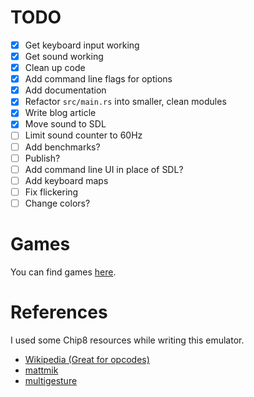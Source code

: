 # TODO
* [x] Get keyboard input working
* [x] Get sound working
* [x] Clean up code
* [x] Add command line flags for options
* [x] Add documentation
* [x] Refactor `src/main.rs` into smaller, clean modules
* [x] Write blog article
* [x] Move sound to SDL
* [ ] Limit sound counter to 60Hz
* [ ] Add benchmarks?
* [ ] Publish?
* [ ] Add command line UI in place of SDL?
* [ ] Add keyboard maps
* [ ] Fix flickering
* [ ] Change colors?

# Games
You can find games [here](http://www.zophar.net/pdroms/chip8/chip-8-games-pack.html).

# References
I used some Chip8 resources while writing this emulator.
* [Wikipedia (Great for opcodes)](https://en.wikipedia.org/wiki/CHIP-8)
* [mattmik](http://mattmik.com/files/chip8/mastering/chip8.html)
* [multigesture](http://www.multigesture.net/articles/how-to-write-an-emulator-chip-8-interpreter/)
